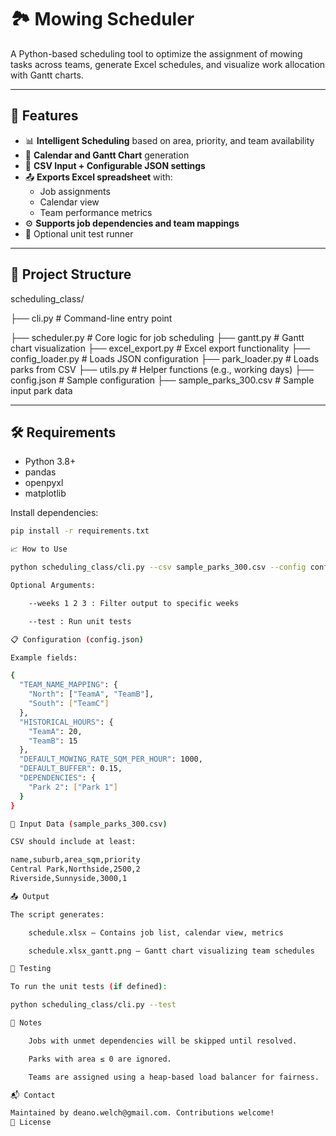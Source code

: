 # 🏞️ Mowing Scheduler

A Python-based scheduling tool to optimize the assignment of mowing tasks across teams, generate Excel schedules, and visualize work allocation with Gantt charts.

---

## 🚀 Features

- 📊 **Intelligent Scheduling** based on area, priority, and team availability
- 📅 **Calendar and Gantt Chart** generation
- 📁 **CSV Input + Configurable JSON settings**
- 📤 **Exports Excel spreadsheet** with:
  - Job assignments
  - Calendar view
  - Team performance metrics
- ⚙️ **Supports job dependencies and team mappings**
- 🧪 Optional unit test runner

---

## 📂 Project Structure

scheduling_class/

├── cli.py # Command-line entry point

├── scheduler.py # Core logic for job scheduling
├── gantt.py # Gantt chart visualization
├── excel_export.py # Excel export functionality
├── config_loader.py # Loads JSON configuration
├── park_loader.py # Loads parks from CSV
├── utils.py # Helper functions (e.g., working days)
├── config.json # Sample configuration
├── sample_parks_300.csv # Sample input park data


---

## 🛠️ Requirements

- Python 3.8+
- pandas
- openpyxl
- matplotlib

Install dependencies:

```bash
pip install -r requirements.txt

📈 How to Use

python scheduling_class/cli.py --csv sample_parks_300.csv --config config.json --output schedule.xlsx

Optional Arguments:

    --weeks 1 2 3 : Filter output to specific weeks

    --test : Run unit tests

📋 Configuration (config.json)

Example fields:

{
  "TEAM_NAME_MAPPING": {
    "North": ["TeamA", "TeamB"],
    "South": ["TeamC"]
  },
  "HISTORICAL_HOURS": {
    "TeamA": 20,
    "TeamB": 15
  },
  "DEFAULT_MOWING_RATE_SQM_PER_HOUR": 1000,
  "DEFAULT_BUFFER": 0.15,
  "DEPENDENCIES": {
    "Park 2": ["Park 1"]
  }
}

📄 Input Data (sample_parks_300.csv)

CSV should include at least:

name,suburb,area_sqm,priority
Central Park,Northside,2500,2
Riverside,Sunnyside,3000,1

📤 Output

The script generates:

    schedule.xlsx – Contains job list, calendar view, metrics

    schedule.xlsx_gantt.png – Gantt chart visualizing team schedules

🧪 Testing

To run the unit tests (if defined):

python scheduling_class/cli.py --test

📌 Notes

    Jobs with unmet dependencies will be skipped until resolved.

    Parks with area ≤ 0 are ignored.

    Teams are assigned using a heap-based load balancer for fairness.

📬 Contact

Maintained by deano.welch@gmail.com. Contributions welcome!
📄 License
